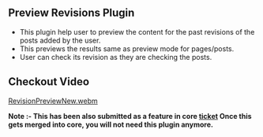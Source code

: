 ## Preview Revisions Plugin

- This plugin help user to preview the content for the past revisions of the posts added by the user.
- This previews the results same as preview mode for pages/posts.
- User can check its revision as they are checking the posts.

## Checkout Video

[RevisionPreviewNew.webm](https://user-images.githubusercontent.com/58802366/216951039-21a917e2-e9aa-4fab-8450-57600f0aa9ce.webm)


**Note :- This has been also submitted as a feature in core [ticket](https://core.trac.wordpress.org/ticket/57641) Once this gets merged into core, you will not need this plugin anymore.**
